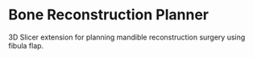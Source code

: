 # Bone Reconstruction Planner
3D Slicer extension for planning mandible reconstruction surgery using fibula flap.
